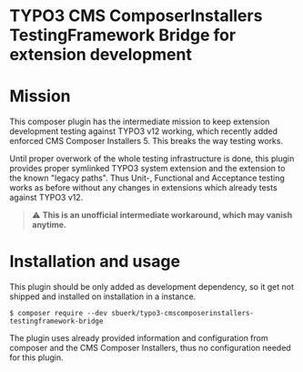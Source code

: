 TYPO3 CMS ComposerInstallers TestingFramework Bridge for extension development
==============================================================================

# Mission

This composer plugin has the intermediate mission to keep extension development testing
against TYPO3 v12 working, which recently added enforced CMS Composer Installers 5. This
breaks the way testing works.

Until proper overwork of the whole testing infrastructure is done, this plugin provides
proper symlinked TYPO3 system extension and the extension to the known "legacy paths".
Thus Unit-, Functional and Acceptance testing works as before without any changes in
extensions which already tests against TYPO3 v12.

> :warning: **This is an unofficial intermediate workaround, which may vanish anytime.**

# Installation and usage

This plugin should be only added as development dependency, so it get not shipped and
installed on installation in a instance.

```shell
$ composer require --dev sbuerk/typo3-cmscomposerinstallers-testingframework-bridge
```

The plugin uses already provided information and configuration from composer and
the CMS Composer Installers, thus no configuration needed for this plugin.
